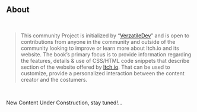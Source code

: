 
## About

<br />

> This community Project is initialized by “[VerzatileDev](https://github.com/VerzatileDev)” and is open to contributions from anyone in the community and outside of the community looking to improve or learn more about Itch.io and its website.
The book’s primary focus is to provide information regarding the features, details & use of CSS/HTML code snippets that describe section of the website offered by [Itch.io](https://itch.io/). That can be used to customize, provide a personalized interaction between the content creator and the costumers.
<br />

New Content Under Construction, stay tuned!...
